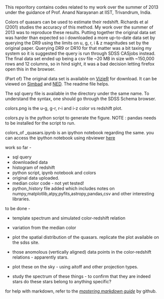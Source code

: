 This reporitory contains codes related to my work over the summer of 2013 under the guidance of Prof. Anand Narayanan at IIST, Trivandrum, India.

Colors of quasars can be used to estimate their redshift. Richards et al (2001) studies the accuracy of this method. My work over the summer of 2013 was to reproduce these results. Putting together the original data set was harder than expected so i downloaded a more up-to-date data set by querying the DR9 using the limits on u, g, r, i & z magnitudes set by the original paper. Querying DR9 or DR10 for that matter was a bit taxing my system so it is suggested the query is run through SDSS CASjobs instead. The final data set ended up being a csv file ~20 MB in size with ~150,000 rows and 12 columns, so in hind sight, it was a bad decision letting firefox open this in the browser.

(Part of) The original data set is available on [VizieR](http://vizier.cfa.harvard.edu/viz-bin/Cat?cat=J%2FAJ%2F121%2F2308&target=brief&) for download. It can be viewed on [Simbad](http://simbad.harvard.edu/simbad/sim-ref?querymethod=bib&simbo=on&submit=submit+bibcode&bibcode=2001AJ....121.2308R) and [NED](http://ned.ipac.caltech.edu/cgi-bin/nph-objsearch?search_type=Search&refcode=2001AJ....121.2308R). The readme file helps.

The sql query file is available in the directory under the same name. To understand the syntax, one should go through the SDSS Schema browser.

colors.png is the u-g, g-r, r-i and i-z color vs redshift plot.

colors.py is the python script to generate the figure. NOTE : pandas needs to be installed for the script to run.

colors_of _quasars.ipynb is an ipython notebook regarding the same.
you can access the ipython notebook using nbviewer [here](http://nbviewer.ipython.org/github/rahulporuri/quasar_colors/blob/master/colors_of_quasars.ipynb)

work so far - 

* sql query
* downloaded data
* histogram of redshift
* python script, ipynb notebook and colors
* original data uploaded.
* median color code - not yet tested!
* python_history file added which includes notes on numpy,matplotlib,atpy,pyfits,astropy,pandas,csv and other interesting libraries.

to be done - 

* template spectrum and simulated color-redshift relation
* variation from the median color

* plot the spatial distribution of the quasars. replicate the plot available on the sdss site.

* those anomolous (vertically aligned) data points in the color-redshift relations - apparently stars.
* plot these on the sky - using aitoff and other projection types.
* study the spectrum of these things - to confirm that they are indeed stars do these stars belong to anything specific?

for help with markdown, refer to the [*mastering markdown guide*](https://guides.github.com/features/mastering-markdown/) by github.